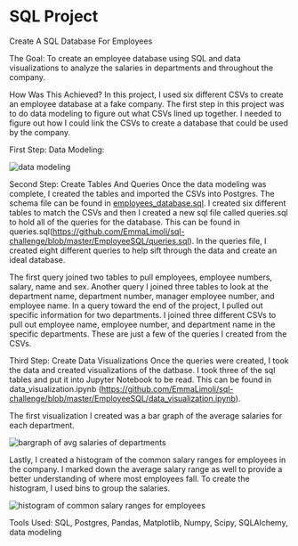 # SQL Project
Create A SQL Database For Employees

The Goal:
To create an employee database using SQL and data visualizations to analyze the salaries in departments and throughout the company.

How Was This Achieved?
In this project, I used six different CSVs to create an employee database at a fake company. The first step in this project was to do data modeling to figure out what CSVs lined up together. I needed to figure out how I could link the CSVs to create a database that could be used by the company.

First Step: Data Modeling:

![data modeling](https://github.com/EmmaLimoli/sql-challenge/blob/master/EmployeeSQL/ERD_image/QuickDBD-export%20(1).png)

Second Step: Create Tables And Queries
Once the data modeling was complete, I created the tables and imported the CSVs into Postgres. The schema file can be found in [employees_database.sql](https://github.com/EmmaLimoli/sql-challenge/blob/master/EmployeeSQL/employee_database.sql). I created six different tables to match the CSVs and then I created a new sql file called queries.sql to hold all of the queries for the database. This can be found in queries.sql(https://github.com/EmmaLimoli/sql-challenge/blob/master/EmployeeSQL/queries.sql). In the queries file, I created eight different queries to help sift through the data and create an ideal database. 

The first query joined two tables to pull employees, employee numbers, salary, name and sex. Another query I joined three tables to look at the department name, department number, manager employee number, and employee name. In a query toward the end of the project, I pulled out specific information for two departments. I joined three different CSVs to pull out employee name, employee number, and department name in the specific departments. These are just a few of the queries I created from the CSVs.

Third Step: Create Data Visualizations
Once the queries were created, I took the data and created visualizations of the datbase. I took three of the sql tables and put it into Jupyter Notebook to be read. This can be found in data_visualization.ipynb (https://github.com/EmmaLimoli/sql-challenge/blob/master/EmployeeSQL/data_visualization.ipynb). 

The first visualization I created was a bar graph of the average salaries for each department.

![bargraph of avg salaries of departments](https://github.com/EmmaLimoli/sql-challenge/blob/master/EmployeeSQL/ERD_image/bargraph.png)

Lastly, I created a histogram of the common salary ranges for employees in the company. I marked down the average salary range as well to provide a better understanding of where most employees fall. To create the histogram, I used bins to group the salaries. 

![histogram of common salary ranges for employees](https://github.com/EmmaLimoli/sql-challenge/blob/master/EmployeeSQL/ERD_image/histograph.png)

Tools Used:
SQL, Postgres, Pandas, Matplotlib, Numpy, Scipy, SQLAlchemy, data modeling

